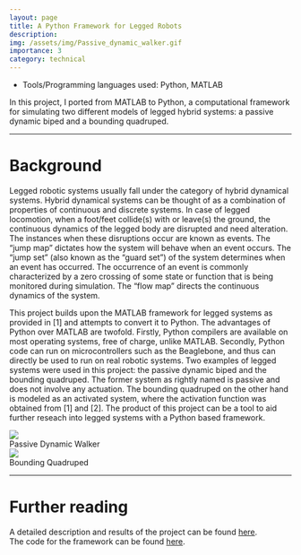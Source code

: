 ```yaml
---
layout: page
title: A Python Framework for Legged Robots
description: 
img: /assets/img/Passive_dynamic_walker.gif
importance: 3
category: technical
---
```


* Tools/Programming languages used: Python, MATLAB

In this project, I ported from MATLAB to Python, a computational framework for simulating two different models of legged hybrid systems: a passive dynamic biped and a bounding quadruped. 


<hr>

# Background 

Legged robotic systems usually fall under the category of hybrid dynamical systems. Hybrid dynamical systems can be thought of as a combination of properties of continuous and discrete
systems. In case of legged locomotion, when a foot/feet collide(s) with or leave(s) the ground, the continuous dynamics of the legged body are disrupted and need alteration. The instances when these disruptions occur are known as events.
The “jump map” dictates how the system will behave when an event occurs. The “jump set” (also known as the “guard set”) of the system determines when an event has occurred. The occurrence of an event is commonly characterized by a zero crossing of some state or function that is being monitored during simulation. The “flow map” directs the continuous dynamics of the system.

This project builds upon the MATLAB framework for legged systems as provided in [1] and attempts to convert it to Python. The advantages of Python over MATLAB are twofold.
Firstly, Python compilers are available on most operating systems, free of charge, unlike MATLAB. Secondly, Python code can run on microcontrollers such as the Beaglebone, and thus can directly be used to run on real robotic systems. Two
examples of legged systems were used in this project: the passive dynamic biped and the bounding quadruped. The former system as rightly named is passive and does not involve any actuation. The bounding quadruped on the other hand is
modeled as an activated system, where the activation function was obtained from [1] and [2]. The product of this project can be a tool to aid further reseach into legged systems with a Python based framework. 

<div class="row mt-3">
    <div class="col-sm mt-3 mt-md-0">
        <img class="img-fluid rounded z-depth-1" src="{{ site.baseurl }}/assets/img/Walker.jpeg">
        <div class="caption">
    Passive Dynamic Walker
</div>
    </div>
    <div class="col-sm mt-3 mt-md-0">
        <img class="img-fluid rounded z-depth-1" src="{{ site.baseurl }}/assets/img/Quadruped.png">
        <div class="caption">
    Bounding Quadruped
</div>
    </div>
</div>


<hr>

# Further reading

A detailed description and results of the project can be found <a href = "{{ site.baseurl }}/assets/pdf/546_Hybrid_System.pdf">here</a>. <br>
The code for the framework can be found <a href = "https://github.com/shruti-misra/Legged-Robots-Python">here</a>.